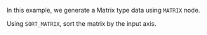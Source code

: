 In this example, we generate a Matrix type data using `MATRIX` node.

Using `SORT_MATRIX`, sort the matrix by the input axis.
